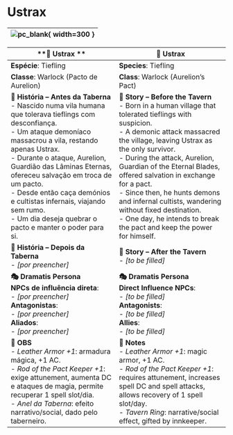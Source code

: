 # Ustrax

| ![pc_blank](assets/pc/pc_blank.png){ width=300 } |
| ------------------------------------------------ |

| **🧙 Ustrax **                                                                                                                                                                                                                                                                                                                                                                                                                                                                                   | **🧙 Ustrax**                                                                                                                                                                                                                                                                                                                                                                                                                                                                |
| ------------------------------------------------------------------------------------------------------------------------------------------------------------------------------------------------------------------------------------------------------------------------------------------------------------------------------------------------------------------------------------------------------------------------------------------------------------------------------------------------ | ---------------------------------------------------------------------------------------------------------------------------------------------------------------------------------------------------------------------------------------------------------------------------------------------------------------------------------------------------------------------------------------------------------------------------------------------------------------------------- |
| **Espécie**: Tiefling                                                                                                                                                                                                                                                                                                                                                                                                                                                                            | **Species**: Tiefling                                                                                                                                                                                                                                                                                                                                                                                                                                                        |
| **Classe**: Warlock (Pacto de Aurelion)                                                                                                                                                                                                                                                                                                                                                                                                                                                          | **Class**: Warlock (Aurelion’s Pact)                                                                                                                                                                                                                                                                                                                                                                                                                                         |
| **📖 História – Antes da Taberna**<br>- Nascido numa vila humana que tolerava tieflings com desconfiança.<br>- Um ataque demoníaco massacrou a vila, restando apenas Ustrax.<br>- Durante o ataque, Aurelion, Guardião das Lâminas Eternas, ofereceu salvação em troca de um pacto.<br>- Desde então caça demónios e cultistas infernais, viajando sem rumo.<br>- Um dia deseja quebrar o pacto e manter o poder para si.                                                                        | **📖 Story – Before the Tavern**<br>- Born in a human village that tolerated tieflings with suspicion.<br>- A demonic attack massacred the village, leaving Ustrax as the only survivor.<br>- During the attack, Aurelion, Guardian of the Eternal Blades, offered salvation in exchange for a pact.<br>- Since then, he hunts demons and infernal cultists, wandering without fixed destination.<br>- One day, he intends to break the pact and keep the power for himself. |
| **📖 História – Depois da Taberna**<br>- *[por preencher]*                                                                                                                                                                                                                                                                                                                                                                                                                                       | **📖 Story – After the Tavern**<br>- *[to be filled]*                                                                                                                                                                                                                                                                                                                                                                                                                        |
| **🎭 Dramatis Persona**<br>**NPCs de influência direta**:<br>- *[por preencher]*<br>**Antagonistas**:<br>- *[por preencher]*<br>**Aliados**:<br>- *[por preencher]*                                                                                                                                                                                                                                                                                                                              | **🎭 Dramatis Persona**<br>**Direct Influence NPCs**:<br>- *[to be filled]*<br>**Antagonists**:<br>- *[to be filled]*<br>**Allies**:<br>- *[to be filled]*                                                                                                                                                                                                                                                                                                                   |
| **🔮 OBS**<br>- *Leather Armor +1*: armadura mágica, +1 AC.<br>- *Rod of the Pact Keeper +1*: exige attunement, aumenta DC e ataques de magia, permite recuperar 1 spell slot/dia.<br>- *Anel da Taberna*: efeito narrativo/social, dado pelo taberneiro.                                                                                                                                                                                                                                        | **🔮 Notes**<br>- *Leather Armor +1*: magic armor, +1 AC.<br>- *Rod of the Pact Keeper +1*: requires attunement, increases spell DC and spell attacks, allows recovery of 1 spell slot/day.<br>- *Tavern Ring*: narrative/social effect, gifted by innkeeper.                                                                                                                                                                                                                |
